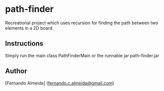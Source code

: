 # path-finder

Recreational project which uses recursion for finding the path between two elements in a 2D board.

## Instructions

Simply run the main class PathFinderMain or the runnable jar path-finder.jar 

## Author
[Fernando Almeida] (fernando.c.almeida@gmail.com)